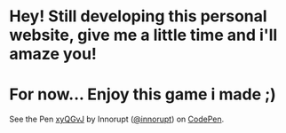 <h1> Hey! Still developing this personal website, give me a little time and i'll amaze you!</h1>
<h1> For now... Enjoy this game i made ;) </h2>

<p data-height="479" data-theme-id="dark" data-slug-hash="xyQGvJ" data-default-tab="js,result" data-user="innorupt" data-pen-title="xyQGvJ" class="codepen">See the Pen <a href="https://codepen.io/innorupt/pen/xyQGvJ/">xyQGvJ</a> by Innorupt (<a href="https://codepen.io/innorupt">@innorupt</a>) on <a href="https://codepen.io">CodePen</a>.</p>
<script async src="https://static.codepen.io/assets/embed/ei.js"></script>
